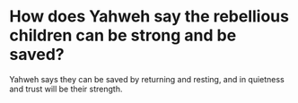 # How does Yahweh say the rebellious children can be strong and be saved?

Yahweh says they can be saved by returning and resting, and in quietness and trust will be their strength.
